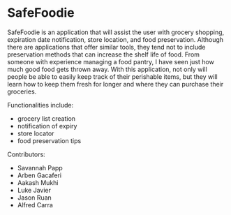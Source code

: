 # SafeFoodie
SafeFoodie is an application that will assist the user with grocery shopping, expiration date notification, store location, and food preservation. Although there are applications that offer similar tools, they tend not to include preservation methods that can increase the shelf life of food. From someone with experience managing a food pantry, I have seen just how much good food gets thrown away. With this application, not only will people be able to easily keep track of their perishable items, but they will learn how to keep them fresh for longer and where they can purchase their groceries.

Functionalities include:
- grocery list creation
- notification of expiry
- store locator
- food preservation tips

Contributors:
- Savannah Papp
- Arben Gacaferi
- Aakash Mukhi
- Luke Javier
- Jason Ruan
- Alfred Carra
